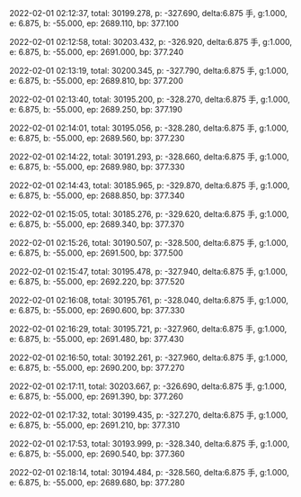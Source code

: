 2022-02-01 02:12:37, total: 30199.278, p: -327.690, delta:6.875 手, g:1.000, e: 6.875, b: -55.000, ep: 2689.110, bp: 377.100

2022-02-01 02:12:58, total: 30203.432, p: -326.920, delta:6.875 手, g:1.000, e: 6.875, b: -55.000, ep: 2691.000, bp: 377.240

2022-02-01 02:13:19, total: 30200.345, p: -327.790, delta:6.875 手, g:1.000, e: 6.875, b: -55.000, ep: 2689.810, bp: 377.200

2022-02-01 02:13:40, total: 30195.200, p: -328.270, delta:6.875 手, g:1.000, e: 6.875, b: -55.000, ep: 2689.250, bp: 377.190

2022-02-01 02:14:01, total: 30195.056, p: -328.280, delta:6.875 手, g:1.000, e: 6.875, b: -55.000, ep: 2689.560, bp: 377.230

2022-02-01 02:14:22, total: 30191.293, p: -328.660, delta:6.875 手, g:1.000, e: 6.875, b: -55.000, ep: 2689.980, bp: 377.330

2022-02-01 02:14:43, total: 30185.965, p: -329.870, delta:6.875 手, g:1.000, e: 6.875, b: -55.000, ep: 2688.850, bp: 377.340

2022-02-01 02:15:05, total: 30185.276, p: -329.620, delta:6.875 手, g:1.000, e: 6.875, b: -55.000, ep: 2689.340, bp: 377.370

2022-02-01 02:15:26, total: 30190.507, p: -328.500, delta:6.875 手, g:1.000, e: 6.875, b: -55.000, ep: 2691.500, bp: 377.500

2022-02-01 02:15:47, total: 30195.478, p: -327.940, delta:6.875 手, g:1.000, e: 6.875, b: -55.000, ep: 2692.220, bp: 377.520

2022-02-01 02:16:08, total: 30195.761, p: -328.040, delta:6.875 手, g:1.000, e: 6.875, b: -55.000, ep: 2690.600, bp: 377.330

2022-02-01 02:16:29, total: 30195.721, p: -327.960, delta:6.875 手, g:1.000, e: 6.875, b: -55.000, ep: 2691.480, bp: 377.430

2022-02-01 02:16:50, total: 30192.261, p: -327.960, delta:6.875 手, g:1.000, e: 6.875, b: -55.000, ep: 2690.200, bp: 377.270

2022-02-01 02:17:11, total: 30203.667, p: -326.690, delta:6.875 手, g:1.000, e: 6.875, b: -55.000, ep: 2691.390, bp: 377.260

2022-02-01 02:17:32, total: 30199.435, p: -327.270, delta:6.875 手, g:1.000, e: 6.875, b: -55.000, ep: 2691.210, bp: 377.310

2022-02-01 02:17:53, total: 30193.999, p: -328.340, delta:6.875 手, g:1.000, e: 6.875, b: -55.000, ep: 2690.540, bp: 377.360

2022-02-01 02:18:14, total: 30194.484, p: -328.560, delta:6.875 手, g:1.000, e: 6.875, b: -55.000, ep: 2689.680, bp: 377.280